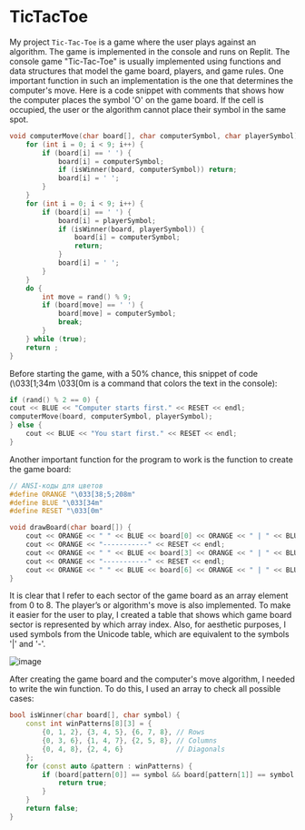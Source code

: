 # **TicTacToe**

My project `Tic-Tac-Toe` is a game where the user plays against an algorithm. The game is implemented in the console and runs on Replit.
The console game "Tic-Tac-Toe" is usually implemented using functions and data structures that model the game board, players, and game rules. One important function in such an implementation is the one that determines the computer's move. Here is a code snippet with comments that shows how the computer places the symbol 'O' on the game board. If the cell is occupied, the user or the algorithm cannot place their symbol in the same spot.
```c++
void computerMove(char board[], char computerSymbol, char playerSymbol) {
    for (int i = 0; i < 9; i++) {
        if (board[i] == ' ') {
            board[i] = computerSymbol;
            if (isWinner(board, computerSymbol)) return;
            board[i] = ' ';
        }
    }
    for (int i = 0; i < 9; i++) {
        if (board[i] == ' ') {
            board[i] = playerSymbol;
            if (isWinner(board, playerSymbol)) {
                board[i] = computerSymbol;
                return;
            }
            board[i] = ' ';
        }
    }
    do {
        int move = rand() % 9;
        if (board[move] == ' ') {
            board[move] = computerSymbol;
            break;
        }
    } while (true);
    return ;
}
```
Before starting the game, with a 50% chance, this snippet of code (\033[1;34m \033[0m is a command that colors the text in the console):
```c++
if (rand() % 2 == 0) {
cout << BLUE << "Computer starts first." << RESET << endl;
computerMove(board, computerSymbol, playerSymbol);
} else {
    cout << BLUE << "You start first." << RESET << endl;
}
```
Another important function for the program to work is the function to create the game board:
```c++
// ANSI-коды для цветов
#define ORANGE "\033[38;5;208m"
#define BLUE "\033[34m"
#define RESET "\033[0m"

void drawBoard(char board[]) {
    cout << ORANGE << " " << BLUE << board[0] << ORANGE << " | " << BLUE << board[1] << ORANGE << " | " << BLUE << board[2] << ORANGE << " " << RESET << endl;
    cout << ORANGE << "-----------" << RESET << endl;
    cout << ORANGE << " " << BLUE << board[3] << ORANGE << " | " << BLUE << board[4] << ORANGE << " | " << BLUE << board[5] << ORANGE << " " << RESET << endl;
    cout << ORANGE << "-----------" << RESET << endl;
    cout << ORANGE << " " << BLUE << board[6] << ORANGE << " | " << BLUE << board[7] << ORANGE << " | " << BLUE << board[8] << ORANGE << " " << RESET << endl;
}
```
It is clear that I refer to each sector of the game board as an array element from 0 to 8. The player’s or algorithm's move is also implemented. To make it easier for the user to play, I created a table that shows which game board sector is represented by which array index. Also, for aesthetic purposes, I used symbols from the Unicode table, which are equivalent to the symbols '|' and '-'.

![image](https://github.com/pro-parzi/tic_tac_toe/assets/128066686/c4fae0a8-095b-4509-a381-f0762732958a)

After creating the game board and the computer's move algorithm, I needed to write the win function. To do this, I used an array to check all possible cases:
```c++
bool isWinner(char board[], char symbol) {
    const int winPatterns[8][3] = {
        {0, 1, 2}, {3, 4, 5}, {6, 7, 8}, // Rows
        {0, 3, 6}, {1, 4, 7}, {2, 5, 8}, // Columns
        {0, 4, 8}, {2, 4, 6}             // Diagonals
    };
    for (const auto &pattern : winPatterns) {
        if (board[pattern[0]] == symbol && board[pattern[1]] == symbol && board[pattern[2]] == symbol) {
            return true;
        }
    }
    return false;
}
```

